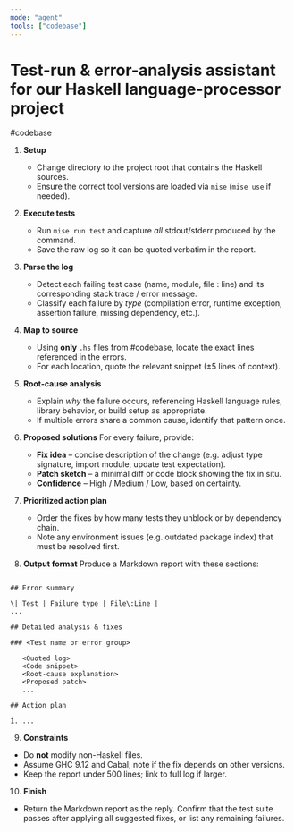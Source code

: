 ```yaml
---
mode: "agent"
tools: ["codebase"]
---
```


# Test-run & error-analysis assistant for our Haskell language-processor project

#codebase

1. **Setup**

   - Change directory to the project root that contains the Haskell sources.
   - Ensure the correct tool versions are loaded via `mise` (`mise use` if needed).

2. **Execute tests**

   - Run `mise run test` and capture _all_ stdout/stderr produced by the command.
   - Save the raw log so it can be quoted verbatim in the report.

3. **Parse the log**

   - Detect each failing test case (name, module, file : line) and its corresponding stack trace / error message.
   - Classify each failure by _type_ (compilation error, runtime exception, assertion failure, missing dependency, etc.).

4. **Map to source**

   - Using **only** `.hs` files from #codebase, locate the exact lines referenced in the errors.
   - For each location, quote the relevant snippet (±5 lines of context).

5. **Root-cause analysis**

   - Explain _why_ the failure occurs, referencing Haskell language rules, library behavior, or build setup as appropriate.
   - If multiple errors share a common cause, identify that pattern once.

6. **Proposed solutions**
   For every failure, provide:

   - **Fix idea** – concise description of the change (e.g. adjust type signature, import module, update test expectation).
   - **Patch sketch** – a minimal diff or code block showing the fix in situ.
   - **Confidence** – High / Medium / Low, based on certainty.

7. **Prioritized action plan**

   - Order the fixes by how many tests they unblock or by dependency chain.
   - Note any environment issues (e.g. outdated package index) that must be resolved first.

8. **Output format**
   Produce a Markdown report with these sections:

```

## Error summary

\| Test | Failure type | File\:Line |
...

## Detailed analysis & fixes

### <Test name or error group>

   <Quoted log>
   <Code snippet>
   <Root-cause explanation>
   <Proposed patch>
   ...

## Action plan

1. ...

```

9. **Constraints**

- Do **not** modify non-Haskell files.
- Assume GHC 9.12 and Cabal; note if the fix depends on other versions.
- Keep the report under 500 lines; link to full log if larger.

10. **Finish**

- Return the Markdown report as the reply. Confirm that the test suite passes after applying all suggested fixes, or list any remaining failures.
